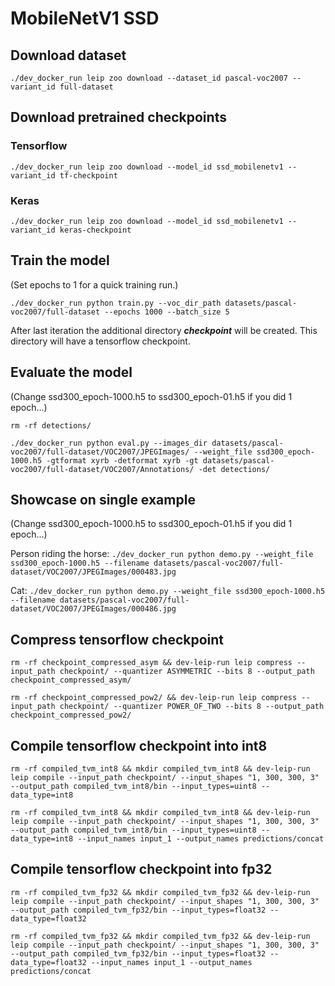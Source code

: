 # MobileNetV1 SSD

## Download dataset

`./dev_docker_run leip zoo download --dataset_id pascal-voc2007 --variant_id full-dataset`

## Download pretrained checkpoints

### Tensorflow

`./dev_docker_run leip zoo download --model_id ssd_mobilenetv1 --variant_id tf-checkpoint`

### Keras

`./dev_docker_run leip zoo download --model_id ssd_mobilenetv1 --variant_id keras-checkpoint`

## Train the model

(Set epochs to 1 for a quick training run.)

`./dev_docker_run python train.py --voc_dir_path datasets/pascal-voc2007/full-dataset --epochs 1000 --batch_size 5`

After last iteration the additional directory ***checkpoint*** will be created. This directory will have a tensorflow checkpoint.

## Evaluate the model
(Change ssd300_epoch-1000.h5 to ssd300_epoch-01.h5 if you did 1 epoch...)

`rm -rf detections/`

`./dev_docker_run python eval.py --images_dir datasets/pascal-voc2007/full-dataset/VOC2007/JPEGImages/ --weight_file ssd300_epoch-1000.h5 -gtformat xyrb -detformat xyrb -gt datasets/pascal-voc2007/full-dataset/VOC2007/Annotations/ -det detections/`

## Showcase on single example

(Change ssd300_epoch-1000.h5 to ssd300_epoch-01.h5 if you did 1 epoch...)

Person riding the horse:
`./dev_docker_run python demo.py --weight_file ssd300_epoch-1000.h5 --filename datasets/pascal-voc2007/full-dataset/VOC2007/JPEGImages/000483.jpg`

Cat:
`./dev_docker_run python demo.py --weight_file ssd300_epoch-1000.h5 --filename datasets/pascal-voc2007/full-dataset/VOC2007/JPEGImages/000486.jpg`

## Compress tensorflow checkpoint

`rm -rf checkpoint_compressed_asym && dev-leip-run leip compress --input_path checkpoint/ --quantizer ASYMMETRIC --bits 8 --output_path checkpoint_compressed_asym/`

`rm -rf checkpoint_compressed_pow2/ && dev-leip-run leip compress --input_path checkpoint/ --quantizer POWER_OF_TWO --bits 8 --output_path checkpoint_compressed_pow2/`

## Compile tensorflow checkpoint into int8

`rm -rf compiled_tvm_int8 && mkdir compiled_tvm_int8 && dev-leip-run leip compile --input_path checkpoint/ --input_shapes "1, 300, 300, 3" --output_path compiled_tvm_int8/bin --input_types=uint8 --data_type=int8`

`rm -rf compiled_tvm_int8 && mkdir compiled_tvm_int8 && dev-leip-run leip compile --input_path checkpoint/ --input_shapes "1, 300, 300, 3" --output_path compiled_tvm_int8/bin --input_types=uint8 --data_type=int8 --input_names input_1 --output_names predictions/concat`

## Compile tensorflow checkpoint into fp32

`rm -rf compiled_tvm_fp32 && mkdir compiled_tvm_fp32 && dev-leip-run leip compile --input_path checkpoint/ --input_shapes "1, 300, 300, 3" --output_path compiled_tvm_fp32/bin --input_types=float32 --data_type=float32`

`rm -rf compiled_tvm_fp32 && mkdir compiled_tvm_fp32 && dev-leip-run leip compile --input_path checkpoint/ --input_shapes "1, 300, 300, 3" --output_path compiled_tvm_fp32/bin --input_types=float32 --data_type=float32 --input_names input_1 --output_names predictions/concat`

